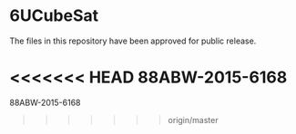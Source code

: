 # 6UCubeSat

The files in this repository have been approved for public release.

<<<<<<< HEAD
88ABW-2015-6168
=======
88ABW-2015-6168
>>>>>>> origin/master
